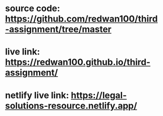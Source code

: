 ```Third-assignment
```
# source code: https://github.com/redwan100/third-assignment/tree/master
# live link: https://redwan100.github.io/third-assignment/
# netlify live link: https://legal-solutions-resource.netlify.app/
